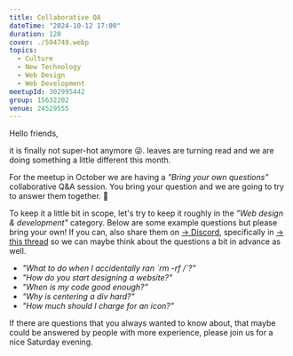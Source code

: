 ```yaml
---
title: Collaborative QA
dateTime: "2024-10-12 17:00"
duration: 120
cover: ./594749.webp
topics:
  - Culture
  - New Technology
  - Web Design
  - Web Development
meetupId: 302995442
group: 15632202
venue: 24529555
---
```


Hello friends,

it is finally not super-hot anymore 😜. leaves are turning read and we are doing something a little different this month.

For the meetup in October we are having a _"Bring your own questions"_ collaborative Q&A session. You bring your question and we are going to try to answer them together. 🤗

To keep it a little bit in scope, let's try to keep it roughly in the _"Web design & development"_ category. Below are some example questions but please bring your own! If you can, also share them on [→ Discord](https://owddm.com/discord), specifically in [→ this thread](https://discord.com/channels/1034792577293094972/1280878880168611891) so we can maybe think about the questions a bit in advance as well.

- _"What to do when I accidentally ran \`rm -rf /\`?"_
- _"How do you start designing a website?"_
- _"When is my code good enough?"_
- _"Why is centering a div hard?"_
- _"How much should I charge for an icon?"_

If there are questions that you always wanted to know about, that maybe could be answered by people with more experience, please join us for a nice Saturday evening.
